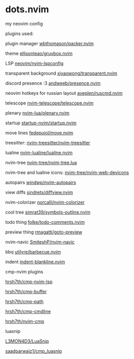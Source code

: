 # dots.nvim

my neovim config

plugins used:

plugin manager [wbthomason/packer.nvim](https://github.com/wbthomason/packer.nvim)

theme [ellisonleao/gruvbox.nvim](https://github.com/ellisonleao/gruvbox.nvim)

LSP [neovim/nvim-lspconfig](https://github.com/neovim/nvim-lspconfig)

transparent background [xiyaowong/transparent.nvim](https://github.com/xiyaowong/transparent.nvim)

discord presence :3 [andweeb/presence.nvim](https://github.com/andweeb/presence.nvim)

neovim hotkeys for russian layout [aveplen/ruscmd.nvim](https://github.com/aveplen/ruscmd.nvim)

telescope [nvim-telescope/telescope.nvim](https://github.com/nvim-telescope/telescope.nvim)

plenary [nvim-lua/plenary.nvim](https://github.com/nvim-lua/plenary.nvim)

startup [startup-nvim/startup.nvim](https://github.com/startup-nvim/startup.nvim)

move lines [fedepujol/move.nvim](https://github.com/fedepujol/move.nvim)

treesitter: [nvim-treesitter/nvim-treesitter](https://github.com/nvim-treesitter/nvim-treesitter)

lualine [nvim-lualine/lualine.nvim](https://github.com/nvim-lualine/lualine.nvim)

nvim-tree [nvim-tree/nvim-tree.lua](https://github.com/nvim-tree/nvim-tree.lua)

nvim-tree and lualine icons: [nvim-tree/nvim-web-devicons](https://github.com/nvim-tree/nvim-web-devicons)

autopairs [windwp/nvim-autopairs](https://github.com/windwp/nvim-autopairs)

view diffs [sindrets/diffview.nvim](https://github.com/sindrets/diffview.nvim)

nvim-colorizer [norcalli/nvim-colorizer](https://github.com/norcalli/nvim-colorizer)

cool tree [simrat39/symbols-outline.nvim](https://github.com/simrat39/symbols-outline.nvim)

todo thing [folke/todo-comments.nvim](https://github.com/folke/todo-comments.nvim)

preview thing [rmagatti/goto-preview](https://github.com/rmagatti/goto-preview)

nvim-navic [SmiteshP/nvim-navic](https://github.com/SmiteshP/nvim-navic)

bbq [utilyre/barbecue.nvim](https://github.com/utilyre/barbecue.nvim)

indent [indent-blankline.nvim](https://github.com/lukas-reineke/indent-blankline.nvim)

cmp-nvim plugins

[hrsh7th/cmp-nvim-lsp](https://github.com/hrsh7th/cmp-nvim-lsp)

[hrsh7th/cmp-buffer](https://github.com/hrsh7th/cmp-buffer)

[hrsh7th/cmp-path](https://github.com/hrsh7th/cmp-path)

[hrsh7th/cmp-cmdline](https://github.com/hrsh7th/cmp-cmdline)

[hrsh7th/nvim-cmp](https://github.com/hrsh7th/nvim-cmp)

luasnip

[L3MON4D3/LuaSnip](https://github.com/L3MON4D3/LuaSnip)

[saadparwaiz1/cmp_luasnip](https://github.com/saadparwaiz1/cmp_luasnip)

